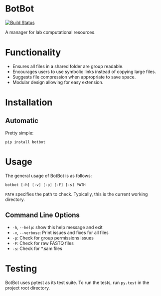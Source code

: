 # BotBot
[![Build Status](https://travis-ci.org/jackstanek/BotBot.svg?branch=master)](https://travis-ci.org/jackstanek/BotBot)

A manager for lab computational resources.

# Functionality

- Ensures all files in a shared folder are group readable.
- Encourages users to use symbolic links instead of copying large
  files.
- Suggests file compression when appropriate to save space.
- Modular design allowing for easy extension.

# Installation

## Automatic

Pretty simple:

```pip install botbot```

# Usage

The general usage of BotBot is as follows:

```botbot [-h] [-v] [-p] [-F] [-s] PATH```

```PATH``` specifies the path to check. Typically, this is the current
working directory.

## Command Line Options

* ```-h```, ```--help```: show this help message and exit
* ```-v```, ```--verbose```: Print issues and fixes for all files
* ```-p```: Check for group permissions issues
* ```-F```: Check for raw FASTQ files
* ```-s```: Check for *.sam files

# Testing

BotBot uses pytest as its test suite. To run the tests, run
```py.test``` in the project root directory.
